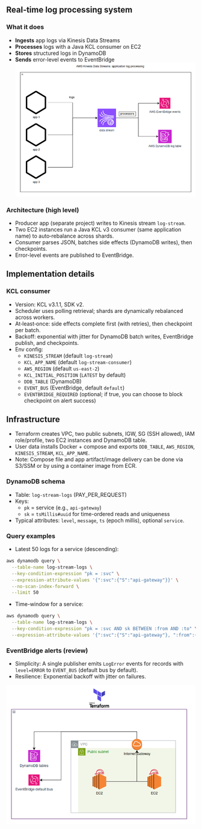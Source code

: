 ## Real‑time log processing system

### What it does
- **Ingests** app logs via Kinesis Data Streams
- **Processes** logs with a Java KCL consumer on EC2
- **Stores** structured logs in DynamoDB
- **Sends** error-level events to EventBridge
![img.png](img/img.png)
### Architecture (high level)
- Producer app (separate project) writes to Kinesis stream `log-stream`.
- Two EC2 instances run a Java KCL v3 consumer (same application name) to auto‑rebalance across shards.
- Consumer parses JSON, batches side effects (DynamoDB writes), then checkpoints.
- Error-level events are published to EventBridge.

## Implementation details

### KCL consumer
- Version: KCL v3.1.1, SDK v2.
- Scheduler uses polling retrieval; shards are dynamically rebalanced across workers.
- At‑least‑once: side effects complete first (with retries), then checkpoint per batch.
- Backoff: exponential with jitter for DynamoDB batch writes, EventBridge publish, and checkpoints.
- Env config:
  - `KINESIS_STREAM` (default `log-stream`)
  - `KCL_APP_NAME` (default `log-stream-consumer`)
  - `AWS_REGION` (default `us-east-2`)
  - `KCL_INITIAL_POSITION` (`LATEST` by default)
  - `DDB_TABLE` (DynamoDB)
  - `EVENT_BUS` (EventBridge, default `default`)
  - `EVENTBRIDGE_REQUIRED` (optional; if true, you can choose to block checkpoint on alert success)


## Infrastructure
- Terraform creates VPC, two public subnets, IGW, SG (SSH allowed), IAM role/profile, two EC2 instances and DynamoDB table.
- User data installs Docker + compose and exports `DDB_TABLE`, `AWS_REGION`, `KINESIS_STREAM`, `KCL_APP_NAME`.
- Note: Compose file and app artifact/image delivery can be done via S3/SSM or by using a container image from ECR.


### DynamoDB schema
- Table: `log-stream-logs` (PAY_PER_REQUEST)
- Keys:
    - `pk` = service (e.g., `api-gateway`)
    - `sk` = `tsMillis#uuid` for time-ordered reads and uniqueness
- Typical attributes: `level`, `message`, `ts` (epoch millis), optional `service`.

### Query examples
- Latest 50 logs for a service (descending):
```bash
aws dynamodb query \
  --table-name log-stream-logs \
  --key-condition-expression "pk = :svc" \
  --expression-attribute-values '{":svc":{"S":"api-gateway"}}' \
  --no-scan-index-forward \
  --limit 50
```
- Time-window for a service:
```bash
aws dynamodb query \
  --table-name log-stream-logs \
  --key-condition-expression "pk = :svc AND sk BETWEEN :from AND :to" \
  --expression-attribute-values '{":svc":{"S":"api-gateway"}, ":from":{"S":"1723050000000#"}, ":to":{"S":"1723053599999#z"}}'
```

### EventBridge alerts (review)
- Simplicity: A single publisher emits `LogError` events for records with `level=ERROR` to `EVENT_BUS` (default bus by default).
- Resilience: Exponential backoff with jitter on failures.

![/img/terraf.png](/img/terraf.png)
